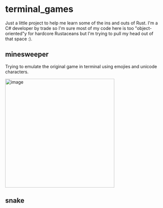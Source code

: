 # terminal_games

Just a little project to help me learn some of the ins and outs of Rust. I'm a C# developer by trade so I'm sure most of my code here is too "object-oriented"y for hardcore Rustaceans but I'm trying to pull my head out of that space :).

## minesweeper

Trying to emulate the original game in terminal using emojies and unicode characters.

<img width="350" alt="image" src="https://user-images.githubusercontent.com/97430840/189459075-10721bd3-7199-421f-a735-0e16bbb292a1.png">

## snake

<Work in progress>
